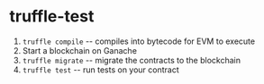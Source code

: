 # truffle-test

1. `truffle compile` -- compiles into bytecode for EVM to execute
2. Start a blockchain on Ganache
3. `truffle migrate` -- migrate the contracts to the blockchain
4. `truffle test` -- run tests on your contract